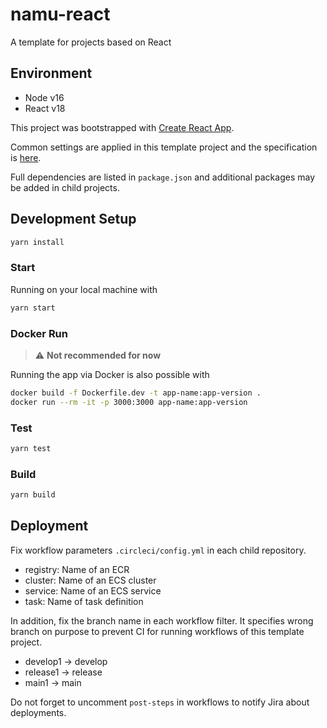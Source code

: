 # namu-react

A template for projects based on React

## Environment

- Node v16
- React v18

This project was bootstrapped with [Create React App](https://github.com/facebook/create-react-app).

Common settings are applied in this template project and the specification is [here](https://namu-finance.atlassian.net/l/cp/VdCumnRb).

Full dependencies are listed in `package.json` and additional packages may be added in child projects.

## Development Setup

```zsh
yarn install
```

### Start

Running on your local machine with

```zsh
yarn start
```

### Docker Run

> :warning: **Not recommended for now**

Running the app via Docker is also possible with

```zsh
docker build -f Dockerfile.dev -t app-name:app-version .
docker run --rm -it -p 3000:3000 app-name:app-version
```

### Test

```zsh
yarn test
```

### Build

```zsh
yarn build
```

## Deployment

Fix workflow parameters `.circleci/config.yml` in each child repository.

- registry: Name of an ECR
- cluster: Name of an ECS cluster
- service: Name of an ECS service
- task: Name of task definition

In addition, fix the branch name in each workflow filter. It specifies wrong branch on purpose to prevent CI for running workflows of this template project.

- develop1 -> develop
- release1 -> release
- main1 -> main

Do not forget to uncomment `post-steps` in workflows to notify Jira about deployments.
